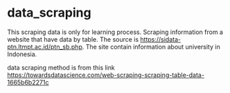# data_scraping

This scraping data is only for learning process. Scraping information from a website that have data by table. The source is https://sidata-ptn.ltmpt.ac.id/ptn_sb.php.
The site contain information about university in Indonesia.

data scraping method is from this link https://towardsdatascience.com/web-scraping-scraping-table-data-1665b6b2271c
